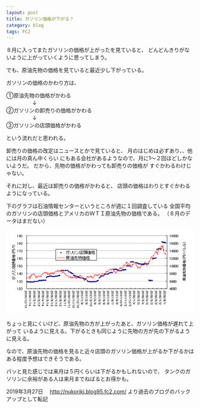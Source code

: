 ```yaml
---
layout: post
title: ガソリン価格が下がる？
category: blog
tags: FC2
---
```


８月に入ってまたガソリンの価格が上がったを見ていると、
どんどんきりがないように上がっていくように思ってしまう。

でも、原油先物の価格を見ていると最近少し下がっている。

ガソリンの価格のかわり方は、

①原油先物の価格がかわる  
　　　　　↓  
②ガソリンの卸売りの価格がかわる  
　　　　　↓  
③ガソリンの店頭価格がかわる  

という流れだと思われる。

卸売りの価格の改定はニュースとかで見ていると、
月のはじめは必ずあり、、他には月の真ん中くらい
にもある会社があるようなので、月に1～２回ほどしかないようだ。
だから、先物の価格がかわっても卸売りの価格が
すぐかわるわけじゃない。

それに対し、最近は卸売りの価格がかわると、
店頭の価格はわりとすぐかわるようになっている。

下のグラフは石油情報センターというところが週に１回調査している
全国平均のガソリンの店頭価格とアメリカのＷＴＩ原油先物の価格である。
（８月のデータはまだない）

![image](/images/2008nukoriki/genyu.gif)

ちょっと見にくいけど、原油先物の方が上がったあと、ガソリン価格が遅れて上がって
いるように見える。下がるときも同じように先物の方が先の下がるように見える。

なので、原油先物の価格を見ると近々店頭のガソリン価格が上がるか下がるかは
ある程度予想はできそうである。

パッと見た感じでは来月は５円くらいは下がるかもしれないので、
タンクのガソリンに余裕がある人は来月までねばるとお得かも。

2019年3月27日　
http://nukoriki.blog95.fc2.com/
より過去のブログのバックアップとして転記

